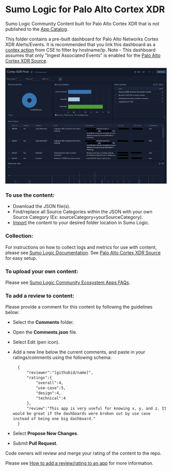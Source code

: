 # Sumo Logic for Palo Alto Cortex XDR
Sumo Logic Community Content built for Palo Alto Cortex XDR that is not published to the [App Catalog](https://help.sumologic.com/docs/integrations/).

This folder contains a pre-built dashboard for Palo Alto Networks Cortex XDR Alerts/Events. It is recommended that you link this dashboard as a [contex action](https://help.sumologic.com/docs/cse/administration/create-cse-context-actions/) from CSE to filter by hostname/ip. Note - This dashboard assumes that only "Ingest Associated Events" is enabled for the [Palo Alto Cortex XDR Source](https://help.sumologic.com/docs/send-data/hosted-collectors/cloud-to-cloud-integration-framework/palo-alto-cortex-xdr-source/).

![screenshot](Screenshots/Screenshot%202023-02-02%20at%201.20.56%20PM.png)

### To use the content:
- Download the JSON file(s).
- Find/replace all Source Categories within the JSON with your own Source Category (Ex: sourceCategory=yourSourceCategory).
- [Import](https://help.sumologic.com/docs/get-started/library/#import-content) the content to your desired folder location in Sumo Logic.

### Collection:
For instructions on how to collect logs and metrics for use with content, please see [Sumo Logic Documentation](https://help.sumologic.com/docs/send-data/). See [Palo Alto Cortex XDR Source](https://help.sumologic.com/docs/send-data/hosted-collectors/cloud-to-cloud-integration-framework/palo-alto-cortex-xdr-source/) for easy setup.

### To upload your own content:
Please see [Sumo Logic Community Ecosystem Apps FAQs](https://help.sumologic.com/docs/integrations/community-ecosystem-apps/#faq).

### To add a review to content:
Please provide a comment for this content by following the guidelines below:

- Select the **Comments** folder.
- Open the **Comments.json** file.
- Select Edit (pen icon).
- Add a new line below the current comments, and paste in your ratings/comments using the following schema:

        {
            "reviewer":"[githubid/name]",
            "ratings":{
                "overall":4,
                "use-case":5,
                "design":4,
                "technical":4
            },
            "review":"This app is very useful for knowing x, y, and z. It would be great if the dashboards were broken out by use case instead of being one big dashboard."
        }


- Select **Propose New Changes**.
- Submit **Pull Request**.

Code owners will review and merge your rating of the content to the repo.

Please see [How to add a review/rating to an app](https://help.sumologic.com/docs/integrations/community-ecosystem-apps/#how-do-i-add-a-reviewrating-to-an-app) for more information.